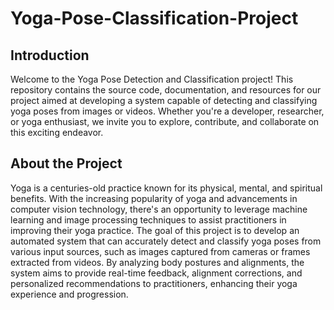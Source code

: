 # Yoga-Pose-Classification-Project

## Introduction
Welcome to the Yoga Pose Detection and Classification project! This repository contains the source code, documentation, and resources for our project aimed at developing a system capable of detecting and classifying yoga poses from images or videos. Whether you're a developer, researcher, or yoga enthusiast, we invite you to explore, contribute, and collaborate on this exciting endeavor.

## About the Project
Yoga is a centuries-old practice known for its physical, mental, and spiritual benefits. With the increasing popularity of yoga and advancements in computer vision technology, there's an opportunity to leverage machine learning and image processing techniques to assist practitioners in improving their yoga practice.
The goal of this project is to develop an automated system that can accurately detect and classify yoga poses from various input sources, such as images captured from cameras or frames extracted from videos. By analyzing body postures and alignments, the system aims to provide real-time feedback, alignment corrections, and personalized recommendations to practitioners, enhancing their yoga experience and progression.
